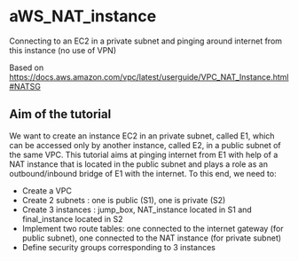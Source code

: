 # aWS_NAT_instance
Connecting to an EC2 in a private subnet and pinging around internet from this instance (no use of VPN)

 Based on https://docs.aws.amazon.com/vpc/latest/userguide/VPC_NAT_Instance.html#NATSG

## Aim of the tutorial
	
  We want to create an instance EC2 in an private subnet, called E1, which can be accessed only by another instance, called E2, in a public subnet of the same VPC. This tutorial aims at pinging internet from E1 with help of a NAT instance that is located in the public subnet and plays a role as an outbound/inbound bridge of E1 with the internet. To this end, we need to:
  - Create a VPC
  - Create 2 subnets : one is public (S1), one is private (S2) 
  - Create 3 instances : jump_box, NAT_instance located in S1 and final_instance located in S2
  - Implement two route tables: one connected to the internet gateway (for public subnet), one connected to the NAT instance (for private subnet)
  - Define security groups corresponding to 3 instances 
  
